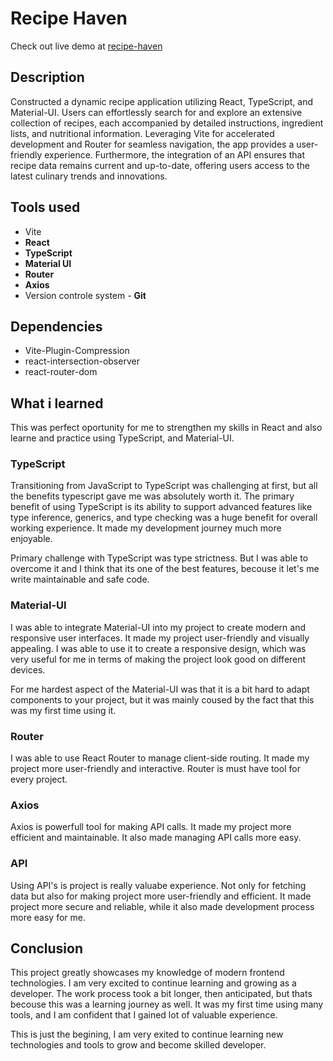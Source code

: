 # Recipe Haven

Check out live demo at [recipe-haven](https://recipe-book-app-xi.vercel.app/)

## Description

Constructed a dynamic recipe application utilizing React, TypeScript, and Material-UI. Users can effortlessly search for and explore an extensive collection of recipes, each accompanied by detailed instructions, ingredient lists, and nutritional information. Leveraging Vite for accelerated development and Router for seamless navigation, the app provides a user-friendly experience. Furthermore, the integration of an API ensures that recipe data remains current and up-to-date, offering users access to the latest culinary trends and innovations.

## Tools used

- Vite
- **React**
- **TypeScript**
- **Material UI**
- **Router**
- **Axios**
- Version controle system - **Git**

## Dependencies

- Vite-Plugin-Compression
- react-intersection-observer
- react-router-dom

## What i learned

This was perfect oportunity for me to strengthen my skills in React and also learne and practice using TypeScript, and Material-UI.

### TypeScript

Transitioning from JavaScript to TypeScript was challenging at first, but all the benefits typescript gave me was absolutely worth it.
The primary benefit of using TypeScript is its ability to support advanced features like type inference, generics, and type checking was a huge benefit for overall working experience.
It made my development journey much more enjoyable.

Primary challenge with TypeScript was type strictness. But I was able to overcome it and I think that its one of the best features, becouse it let's me write maintainable and safe code.

### Material-UI

I was able to integrate Material-UI into my project to create modern and responsive user interfaces.
It made my project user-friendly and visually appealing.
I was able to use it to create a responsive design, which was very useful for me in terms of making the project look good on different devices.

For me hardest aspect of the Material-UI was that it is a bit hard to adapt components to your project, but it was mainly coused by the fact that this was my first time using it.

### Router

I was able to use React Router to manage client-side routing. It made my project more user-friendly and interactive.
Router is must have tool for every project.

### Axios

Axios is powerfull tool for making API calls. It made my project more efficient and maintainable.
It also made managing API calls more easy.

### API

Using API's is project is really valuabe experience. Not only for fetching data but also for making project more user-friendly and efficient.
It made project more secure and reliable, while it also made development process more easy for me.

## Conclusion

This project greatly showcases my knowledge of modern frontend technologies. I am very excited to continue learning and growing as a developer.
The work process took a bit longer, then anticipated, but thats becouse this was a learning journey as well.
It was my first time using many tools, and I am confident that I gained lot of valuable experience.

This is just the begining, I am very exited to continue learning new technologies and tools to grow and become skilled developer.
